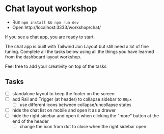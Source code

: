 # Chat layout workshop

- Run `npm install && npm run dev`
- Open http://localhost:3333/workshop/chat/

If you see a chat app, you are ready to start.

The chat app is built with Tailwind Jun Layout but still need a lot of fine tuning. Complete all the tasks below using all the things you have learned from the dashboard layout workshop.

Feel free to add your creativity on top of the tasks.

## Tasks

- [ ] standalone layout to keep the footer on the screen
- [ ] add Rail and Trigger (at header) to collapse sidebar to `80px`
  - [ ] use different icons between collapse/uncollapse states
- [ ] hide the chat list on mobile and open it as a drawer
- [ ] hide the right sidebar and open it when clicking the "more" button at the end of the header
  - [ ] change the icon from dot to close when the right sidebar open

